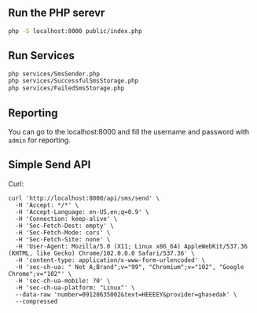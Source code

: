 ## Run the PHP serevr

```bash
php -S localhost:8000 public/index.php
```

## Run Services

```bash
php services/SmsSender.php
php services/SuccessfulSmsStorage.php
php services/FailedSmsStorage.php
```

## Reporting
You can go to the localhost:8000 and fill the username and password
with `admin` for reporting.

## Simple Send API
Curl:
```
curl 'http://localhost:8000/api/sms/send' \
  -H 'Accept: */*' \
  -H 'Accept-Language: en-US,en;q=0.9' \
  -H 'Connection: keep-alive' \
  -H 'Sec-Fetch-Dest: empty' \
  -H 'Sec-Fetch-Mode: cors' \
  -H 'Sec-Fetch-Site: none' \
  -H 'User-Agent: Mozilla/5.0 (X11; Linux x86_64) AppleWebKit/537.36 (KHTML, like Gecko) Chrome/102.0.0.0 Safari/537.36' \
  -H 'content-type: application/x-www-form-urlencoded' \
  -H 'sec-ch-ua: " Not A;Brand";v="99", "Chromium";v="102", "Google Chrome";v="102"' \
  -H 'sec-ch-ua-mobile: ?0' \
  -H 'sec-ch-ua-platform: "Linux"' \
  --data-raw 'number=09120635002&text=HEEEEY&provider=ghasedak' \
  --compressed
```
